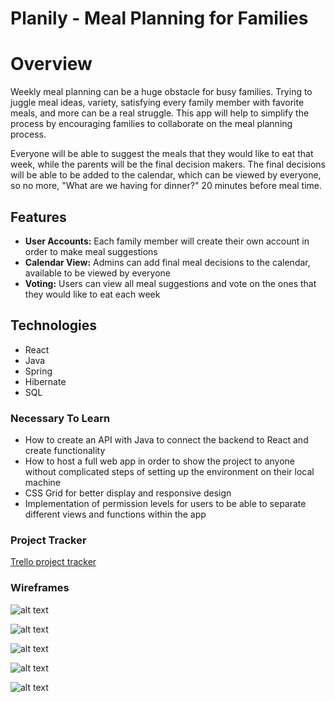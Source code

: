# Planily - Meal Planning for Families

# Overview

Weekly meal planning can be a huge obstacle for busy families. Trying to juggle meal ideas, variety, satisfying every family member with favorite meals, and more can be a real struggle. This app will help to simplify the process by encouraging families to collaborate on the meal planning process. 

Everyone will be able to suggest the meals that they would like to eat that week, while the parents will be the final decision makers. The final decisions will be able to be added to the calendar, which can be viewed by everyone, so no more, "What are we having for dinner?" 20 minutes before meal time. 

## Features

* **User Accounts:** Each family member will create their own account in order to make meal suggestions
* **Calendar View:** Admins can add final meal decisions to the calendar, available to be viewed by everyone
* **Voting:** Users can view all meal suggestions and vote on the ones that they would like to eat each week


## Technologies

* React
* Java
* Spring
* Hibernate
* SQL

### Necessary To Learn

* How to create an API with Java to connect the backend to React and create functionality
* How to host a full web app in order to show the project to anyone without complicated steps of setting up the environment on their local machine
* CSS Grid for better display and responsive design
* Implementation of permission levels for users to be able to separate different views and functions within the app

### Project Tracker

[Trello project tracker](https://trello.com/b/I8vXm8is)

### Wireframes

![alt text][img1]

[img1]: https://raw.githubusercontent.com/kjswenso/planily-capstone/master/wireframes/View1.jpg "Wireframe View 1"

![alt text][img2] 

[img2]: https://github.com/kjswenso/planily-capstone/blob/master/wireframes/View2.jpg?raw=true "Wireframe View 2"

![alt text][img3]

[img3]: https://github.com/kjswenso/planily-capstone/blob/master/wireframes/View3.jpg?raw=true "Wireframe View 3"

![alt text][img4]

[img4]: https://github.com/kjswenso/planily-capstone/blob/master/wireframes/View4.jpg?raw=true "Wireframe View 4"

![alt text][img5]

[img5]: https://github.com/kjswenso/planily-capstone/blob/master/wireframes/View5.jpg?raw=true "Wireframe View 5"
